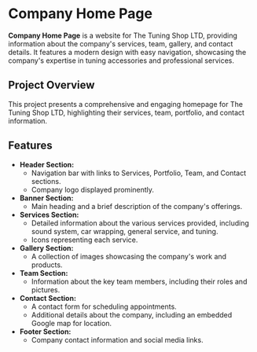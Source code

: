 # Company Home Page

**Company Home Page** is a website for The Tuning Shop LTD, providing information about the company's services, team, gallery, and contact details. It features a modern design with easy navigation, showcasing the company's expertise in tuning accessories and professional services.

## Project Overview

This project presents a comprehensive and engaging homepage for The Tuning Shop LTD, highlighting their services, team, portfolio, and contact information.

## Features

- **Header Section:**
  - Navigation bar with links to Services, Portfolio, Team, and Contact sections.
  - Company logo displayed prominently.
- **Banner Section:**
  - Main heading and a brief description of the company's offerings.
- **Services Section:**
  - Detailed information about the various services provided, including sound system, car wrapping, general service, and tuning.
  - Icons representing each service.
- **Gallery Section:**
  - A collection of images showcasing the company's work and products.
- **Team Section:**
  - Information about the key team members, including their roles and pictures.
- **Contact Section:**
  - A contact form for scheduling appointments.
  - Additional details about the company, including an embedded Google map for location.
- **Footer Section:**
  - Company contact information and social media links.
